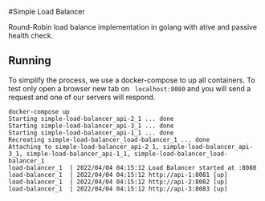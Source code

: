 #Simple Load Balancer

Round-Robin load balance implementation in golang with ative and passive health check.

## Running

To simplify the process, we use a docker-compose to up all containers. To test only open a browser new tab on ``` localhost:8080``` and you will send a request and one of our servers will respond.

```
docker-compose up
Starting simple-load-balancer_api-2_1 ... done
Starting simple-load-balancer_api-3_1 ... done
Starting simple-load-balancer_api-1_1 ... done
Recreating simple-load-balancer_load-balancer_1 ... done
Attaching to simple-load-balancer_api-2_1, simple-load-balancer_api-3_1, simple-load-balancer_api-1_1, simple-load-balancer_load-balancer_1
load-balancer_1  | 2022/04/04 04:15:12 Load Balancer started at :8080
load-balancer_1  | 2022/04/04 04:15:12 http://api-1:8081 [up]
load-balancer_1  | 2022/04/04 04:15:12 http://api-2:8082 [up]
load-balancer_1  | 2022/04/04 04:15:12 http://api-3:8083 [up]
```